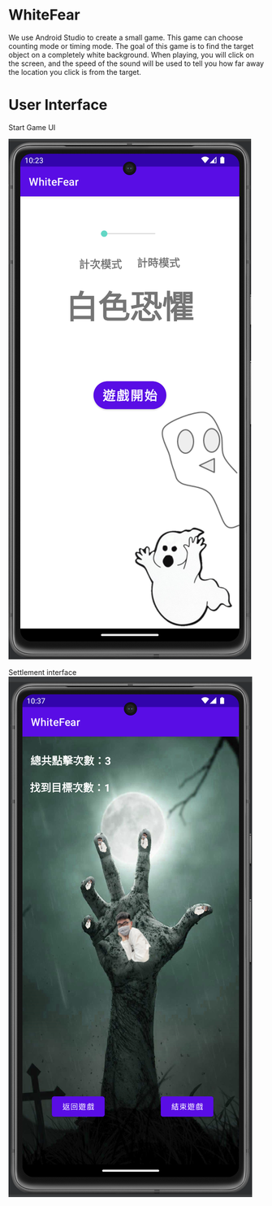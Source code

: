 # WhiteFear
We use Android Studio to create a small game. This game can choose counting mode or timing mode. The goal of this game is to find the target object on a completely white background. When playing, you will click on the screen, and the speed of the sound will be used to tell you how far away the location you click is from the target.

# User Interface
Start Game UI

![GITHUB](https://github.com/Cheung1020/WhiteFear/blob/main/Start_UI.png "StartUI")

Settlement interface
![GITHUB](https://github.com/Cheung1020/WhiteFear/blob/main/Settlement_interface.png "Settlement_interface")
